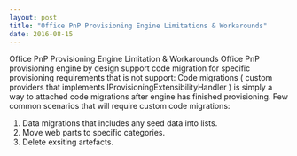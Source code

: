 ```yaml
---
layout: post
title: "Office PnP Provisioning Engine Limitations & Workarounds"
date: 2016-08-15
---
```

Office PnP Provisioning Engine Limitation &amp; Workarounds
Office PnP provisioning engine by design support code migration for specific provisioning requirements that is not support:
Code migrations ( custom providers that implements IProvisioningExtensibilityHandler ) is simply a way to attached code migrations after engine has finished provisioning.
Few common scenarios that will require custom code migrations:
1. Data migrations that includes any seed data into lists.
2. Move web parts to specific categories.
3. Delete exsiting artefacts.

